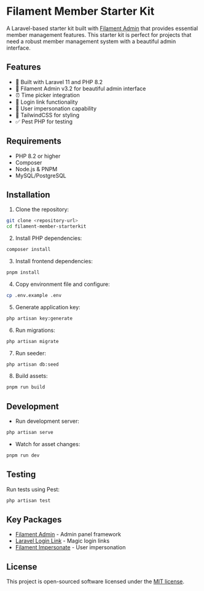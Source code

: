 # Filament Member Starter Kit

A Laravel-based starter kit built with [Filament Admin](https://filamentphp.com/) that provides essential member management features. This starter kit is perfect for projects that need a robust member management system with a beautiful admin interface.

## Features

- 🚀 Built with Laravel 11 and PHP 8.2
- 💼 Filament Admin v3.2 for beautiful admin interface
- ⏰ Time picker integration
- 🔐 Login link functionality
- 👥 User impersonation capability
- 🎨 TailwindCSS for styling
- ✅ Pest PHP for testing

## Requirements

- PHP 8.2 or higher
- Composer
- Node.js & PNPM
- MySQL/PostgreSQL

## Installation

1. Clone the repository:
```bash
git clone <repository-url>
cd filament-member-starterkit
```

2. Install PHP dependencies:
```bash
composer install
```

3. Install frontend dependencies:
```bash
pnpm install
```

4. Copy environment file and configure:
```bash
cp .env.example .env
```

5. Generate application key:
```bash
php artisan key:generate
```

6. Run migrations:
```bash
php artisan migrate
```

7. Run seeder:
```bash
php artisan db:seed
```

8. Build assets:
```bash
pnpm run build
```

## Development

- Run development server:
```bash
php artisan serve
```

- Watch for asset changes:
```bash
pnpm run dev
```

## Testing

Run tests using Pest:
```bash
php artisan test
```

## Key Packages

- [Filament Admin](https://filamentphp.com/) - Admin panel framework
- [Laravel Login Link](https://github.com/spatie/laravel-login-link) - Magic login links
- [Filament Impersonate](https://github.com/stechstudio/filament-impersonate) - User impersonation

## License

This project is open-sourced software licensed under the [MIT license](LICENSE).
